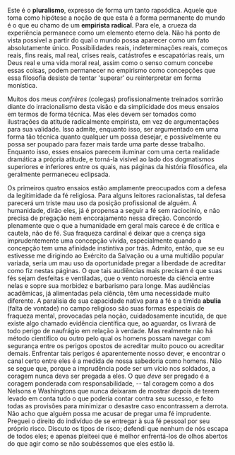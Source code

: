 Este é o **pluralismo**, expresso de forma um tanto rapsódica. Aquele que toma como hipótese a noção de que esta é a forma permanente do mundo é o que eu chamo de um **empirista radical**. Para ele, a crueza da experiência permanece como um elemento eterno dela. Não há ponto de vista possível a partir do qual o mundo possa aparecer como um fato absolutamente único. Possibilidades reais, indeterminações reais, começos reais, fins reais, mal real, crises reais, catástrofes e escapatórias reais, um Deus real e uma vida moral real, assim como o senso comum concebe essas coisas, podem permanecer no empirismo como concepções que essa filosofia desiste de tentar 'superar' ou reinterpretar em forma monística.

Muitos dos meus _confrères_ (colegas) profissionalmente treinados sorrirão diante do irracionalismo desta visão e da simplicidade dos meus ensaios em termos de forma técnica. Mas eles devem ser tomados como ilustrações da atitude radicalmente empirista, em vez de argumentações para sua validade. Isso admite, enquanto isso, ser argumentado em uma forma tão técnica quanto qualquer um possa desejar, e possivelmente eu possa ser poupado para fazer mais tarde uma parte desse trabalho. Enquanto isso, esses ensaios parecem iluminar com uma certa realidade dramática a própria atitude, e torná-la visível ao lado dos dogmatismos superiores e inferiores entre os quais, nas páginas da história filosófica, ela geralmente permaneceu eclipsada.

Os primeiros quatro ensaios estão amplamente preocupados com a defesa da legitimidade da fé religiosa. Para alguns leitores racionalistas, tal defesa parecerá um triste mau uso da posição profissional de alguém. A humanidade, dirão eles, já é propensa a seguir a fé sem raciocínio, e não precisa de pregação nem encorajamento nessa direção. Concordo plenamente que o que a humanidade em geral mais carece é de crítica e cautela, não de fé. Sua fraqueza cardinal é deixar que a crença siga imprudentemente uma concepção vívida, especialmente quando a concepção tem uma afinidade instintiva por trás. Admito, então, que se eu estivesse me dirigindo ao Exército da Salvação ou a uma multidão popular variada, seria um mau uso da oportunidade pregar a liberdade de acreditar como fiz nestas páginas. O que tais audiências mais precisam é que suas fés sejam desfeitas e ventiladas, que o vento noroeste da ciência entre nelas e sopre sua morbidez e barbarismo para longe. Mas audiências acadêmicas, já alimentadas pela ciência, têm uma necessidade muito diferente. A paralisia de sua capacidade nativa para a fé e a tímida **abulia** (falta de vontade) no campo religioso são suas formas especiais de fraqueza mental, provocadas pela noção, cuidadosamente incutida, de que existe algo chamado evidência científica que, ao aguardar, os livrará de todo perigo de naufrágio em relação à verdade. Mas realmente não há método científico ou outro pelo qual os homens possam navegar com segurança entre os perigos opostos de acreditar muito pouco ou acreditar demais. Enfrentar tais perigos é aparentemente nosso dever, e encontrar o canal certo entre eles é a medida de nossa sabedoria como homens. Não se segue que, porque a imprudência pode ser um vício nos soldados, a coragem nunca deva ser pregada a eles. O que _deve_ ser pregado é a coragem ponderada com responsabilidade, -- tal coragem como a dos Nelsons e Washingtons que nunca deixaram de mostrar depois de terem levado em conta tudo o que poderia contar contra seu sucesso, e feito todas as provisões para minimizar o desastre caso encontrassem a derrota. Não acho que alguém possa me acusar de pregar uma fé imprudente. Preguei o direito do indivíduo de se entregar à sua fé pessoal por seu próprio risco. Discuto os tipos de risco; defendi que nenhum de nós escapa de todos eles; e apenas pleiteei que é melhor enfrentá-los de olhos abertos do que agir como se não soubéssemos que eles estão lá.